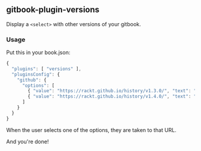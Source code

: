 ## gitbook-plugin-versions

Display a `<select>` with other versions of your gitbook.

### Usage

Put this in your book.json:

```js
{
  "plugins": [ "versions" ],
  "pluginsConfig": {
    "github": {
      "options": [
        { "value": "https://rackt.github.io/history/v1.3.0/", "text": "Version 1.3.0" },
        { "value": "https://rackt.github.io/history/v1.4.0/", "text": "Version 1.4.0", "selected": true }
      ] 
    }
  }
}
```

When the user selects one of the options, they are taken to that URL.

And you're done!
